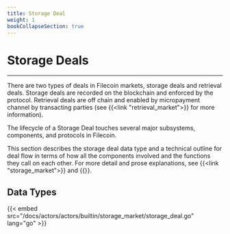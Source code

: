 ```yaml
---
title: Storage Deal
weight: 1
bookCollapseSection: true
---
```


# Storage Deals
---

There are two types of deals in Filecoin markets, storage deals and retrieval deals. Storage deals are recorded on the blockchain and enforced by the protocol. Retrieval deals are off chain and enabled by micropayment channel by transacting parties (see {{<link "retrieval_market">}} for more information). 

The lifecycle of a Storage Deal touches several major subsystems, components, and protocols in Filecoin.

This section describes the storage deal data type and a technical outline for deal flow in terms of how all the components involved and the functions they call on each other. For more detail and prose explanations, see {{<link "storage_market">}} and {{<link storage_mining>}}.

## Data Types

{{< embed src="/docs/actors/actors/builtin/storage_market/storage_deal.go" lang="go" >}}

